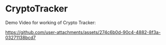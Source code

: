 # CryptoTracker

Demo Video for working of Crypto Tracker:


https://github.com/user-attachments/assets/274c6b0d-90c4-4882-8f3a-03271138bcd7

